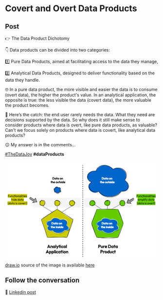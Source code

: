# Covert and Overt Data Products

## Post

👉 The Data Product Dichotomy

👇 Data products can be divided into two categories: 

1️⃣ Pure Data Products, aimed at facilitating access to the data they manage, 

2️⃣ Analytical Data Products, designed to deliver functionality based on the data they handle.

🤓 In a pure data product, the more visible and easier the data is to consume (overt data), the higher the product's value. In an analytical application, the opposite is true: the less visible the data (covert data), the more valuable the product becomes. 

🤔 Here’s the catch: the end user rarely needs the data. What they need are decisions supported by the data. So why does it still make sense to consider products where data is overt, like pure data products, as valuable? Can't we focus solely on products where data is covert, like analytical data products?

😉 My answer is in the comments…

[#TheDataJoy](https://www.linkedin.com/feed/hashtag/?keywords=thedatajoy) **#dataProducts**

![2024-P019-composability.png](/images/2024/2024-P056-covert-overt-dp.png)

[draw.io](https://app.diagrams.net/) source of the image is available [here](/images/2024/2024.drawio) 

## Follow the conversation

🔵 [Linkedin post](https://www.linkedin.com/posts/andreagioia_thedatajoy-dataproducts-activity-7267213192324423681-eO0m)
